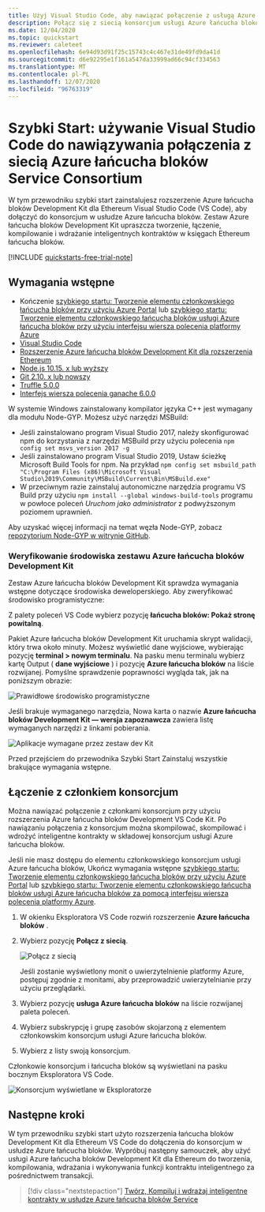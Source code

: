 ```yaml
---
title: Użyj Visual Studio Code, aby nawiązać połączenie z usługą Azure łańcucha bloków
description: Połącz się z siecią konsorcjum usługi Azure łańcucha bloków, korzystając z rozszerzenia Azure łańcucha bloków Development Kit w Visual Studio Code
ms.date: 12/04/2020
ms.topic: quickstart
ms.reviewer: caleteet
ms.openlocfilehash: 6e94d93d91f25c15743c4c467e31de49fd9da41d
ms.sourcegitcommit: d6e92295e1f161a547da33999ad66c94cf334563
ms.translationtype: MT
ms.contentlocale: pl-PL
ms.lasthandoff: 12/07/2020
ms.locfileid: "96763319"
---
```

# <a name="quickstart-use-visual-studio-code-to-connect-to-an-azure-blockchain-service-consortium-network"></a>Szybki Start: używanie Visual Studio Code do nawiązywania połączenia z siecią Azure łańcucha bloków Service Consortium

W tym przewodniku szybki start zainstalujesz rozszerzenie Azure łańcucha bloków Development Kit dla Ethereum Visual Studio Code (VS Code), aby dołączyć do konsorcjum w usłudze Azure łańcucha bloków. Zestaw Azure łańcucha bloków Development Kit upraszcza tworzenie, łączenie, kompilowanie i wdrażanie inteligentnych kontraktów w księgach Ethereum łańcucha bloków.

[!INCLUDE [quickstarts-free-trial-note](../../../includes/quickstarts-free-trial-note.md)]

## <a name="prerequisites"></a>Wymagania wstępne

* Kończenie [szybkiego startu: Tworzenie elementu członkowskiego łańcucha bloków przy użyciu Azure Portal](create-member.md) lub [szybkiego startu: Tworzenie elementu członkowskiego łańcucha bloków usługi Azure łańcucha bloków przy użyciu interfejsu wiersza polecenia platformy Azure](create-member-cli.md)
* [Visual Studio Code](https://code.visualstudio.com/Download)
* [Rozszerzenie Azure łańcucha bloków Development Kit dla rozszerzenia Ethereum](https://marketplace.visualstudio.com/items?itemName=AzBlockchain.azure-blockchain)
* [Node.js 10.15. x lub wyższy](https://nodejs.org)
* [Git 2.10. x lub nowszy](https://git-scm.com)
* [Truffle 5.0.0](https://www.trufflesuite.com/docs/truffle/getting-started/installation)
* [Interfejs wiersza polecenia ganache 6.0.0](https://github.com/trufflesuite/ganache-cli)

W systemie Windows zainstalowany kompilator języka C++ jest wymagany dla modułu Node-GYP. Możesz użyć narzędzi MSBuild:

* Jeśli zainstalowano program Visual Studio 2017, należy skonfigurować npm do korzystania z narzędzi MSBuild przy użyciu polecenia `npm config set msvs_version 2017 -g`
* Jeśli zainstalowano program Visual Studio 2019, Ustaw ścieżkę Microsoft Build Tools for npm. Na przykład `npm config set msbuild_path "C:\Program Files (x86)\Microsoft Visual Studio\2019\Community\MSBuild\Current\Bin\MSBuild.exe"`
* W przeciwnym razie zainstaluj autonomiczne narzędzia programu VS Build przy użyciu `npm install --global windows-build-tools` programu w powłoce poleceń *Uruchom jako administrator* z podwyższonym poziomem uprawnień.

Aby uzyskać więcej informacji na temat węzła Node-GYP, zobacz [repozytorium Node-GYP w witrynie GitHub](https://github.com/nodejs/node-gyp).

### <a name="verify-azure-blockchain-development-kit-environment"></a>Weryfikowanie środowiska zestawu Azure łańcucha bloków Development Kit

Zestaw Azure łańcucha bloków Development Kit sprawdza wymagania wstępne dotyczące środowiska deweloperskiego. Aby zweryfikować środowisko programistyczne:

Z palety poleceń VS Code wybierz pozycję **łańcucha bloków: Pokaż stronę powitalną**.

Pakiet Azure łańcucha bloków Development Kit uruchamia skrypt walidacji, który trwa około minuty. Możesz wyświetlić dane wyjściowe, wybierając pozycję **terminal > nowym terminalu**. Na pasku menu terminalu wybierz kartę Output ( **dane wyjściowe** ) i pozycję **Azure łańcucha bloków** na liście rozwijanej. Pomyślne sprawdzenie poprawności wygląda tak, jak na poniższym obrazie:

![Prawidłowe środowisko programistyczne](./media/connect-vscode/valid-environment.png)

 Jeśli brakuje wymaganego narzędzia, Nowa karta o nazwie **Azure łańcucha bloków Development Kit — wersja zapoznawcza** zawiera listę wymaganych narzędzi z linkami pobierania.

![Aplikacje wymagane przez zestaw dev Kit](./media/connect-vscode/required-apps.png)

Przed przejściem do przewodnika Szybki Start Zainstaluj wszystkie brakujące wymagania wstępne.

## <a name="connect-to-consortium-member"></a>Łączenie z członkiem konsorcjum

Można nawiązać połączenie z członkami konsorcjum przy użyciu rozszerzenia Azure łańcucha bloków Development VS Code Kit. Po nawiązaniu połączenia z konsorcjum można skompilować, skompilować i wdrożyć inteligentne kontrakty w składowej konsorcjum usługi Azure łańcucha bloków.

Jeśli nie masz dostępu do elementu członkowskiego konsorcjum usługi Azure łańcucha bloków, Ukończ wymagania wstępne [szybkiego startu: Tworzenie elementu członkowskiego łańcucha bloków przy użyciu Azure Portal](create-member.md) lub [szybkiego startu: Tworzenie elementu członkowskiego łańcucha bloków usługi Azure łańcucha bloków za pomocą interfejsu wiersza polecenia platformy Azure](create-member-cli.md).

1. W okienku Eksploratora VS Code rozwiń rozszerzenie **Azure łańcucha bloków** .
1. Wybierz pozycję **Połącz z siecią**.

   ![Połącz z siecią](./media/connect-vscode/connect-consortium.png)

    Jeśli zostanie wyświetlony monit o uwierzytelnienie platformy Azure, postępuj zgodnie z monitami, aby przeprowadzić uwierzytelnianie przy użyciu przeglądarki.
1. Wybierz pozycję **usługa Azure łańcucha bloków** na liście rozwijanej paleta poleceń.
1. Wybierz subskrypcję i grupę zasobów skojarzoną z elementem członkowskim konsorcjum usługi Azure łańcucha bloków.
1. Wybierz z listy swoją konsorcjum.

Członkowie konsorcjum i łańcucha bloków są wyświetlani na pasku bocznym Eksploratora VS Code.

![Konsorcjum wyświetlane w Eksploratorze](./media/connect-vscode/consortium-node.png)

## <a name="next-steps"></a>Następne kroki

W tym przewodniku szybki start użyto rozszerzenia łańcucha bloków Development Kit dla Ethereum VS Code do dołączenia do konsorcjum w usłudze Azure łańcucha bloków. Wypróbuj następny samouczek, aby użyć usługi Azure łańcucha bloków Development Kit dla Ethereum do tworzenia, kompilowania, wdrażania i wykonywania funkcji kontraktu inteligentnego za pośrednictwem transakcji.

> [!div class="nextstepaction"]
> [Twórz, Kompiluj i wdrażaj inteligentne kontrakty w usłudze Azure łańcucha bloków Service](send-transaction.md)